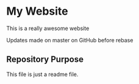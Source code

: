# My Website

This is a really awesome website

Updates made on master on GitHub before rebase

## Repository Purpose 
 
This file is just a readme file.

